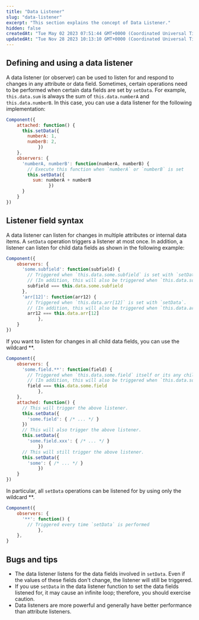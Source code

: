 ```yaml
---
title: "Data Listener"
slug: "data-listener"
excerpt: "This section explains the concept of Data Listener."
hidden: false
createdAt: "Tue May 02 2023 07:51:44 GMT+0000 (Coordinated Universal Time)"
updatedAt: "Tue Nov 28 2023 10:13:10 GMT+0000 (Coordinated Universal Time)"
---
```

## Defining and using a data listener

A data listener (or observer) can be used to listen for and respond to changes in any attribute or data field. Sometimes, certain operations need to be performed when certain data fields are set by `setData`. For example, `this.data.sum` is always the sum of `this.data.numberA` and `this.data.numberB`. In this case, you can use a data listener for the following implementation:

```javascript
Component({
    attached: function() {
      this.setData({
        numberA: 1,
        numberB: 2,
			}) 
    },
    observers: {
      'numberA, numberB': function(numberA, numberB) {
        // Execute this function when `numberA` or `numberB` is set
        this.setData({
          sum: numberA + numberB
				}) 
      }
	} 
})
```

## Listener field syntax

A data listener can listen for changes in multiple attributes or internal data items. A `setData` operation triggers a listener at most once. In addition, a listener can listen for child data fields as shown in the following example:

```javascript
Component({
    observers: {
      'some.subfield': function(subfield) {
        // Triggered when `this.data.some.subfield` is set with `setData`.
        // (In addition, this will also be triggered when `this.data.some` is set with `setData`.)
        subfield === this.data.some.subfield
      },
      'arr[12]': function(arr12) {
        // Triggered when `this.data.arr[12]` is set with `setData`.
        // (In addition, this will also be triggered when `this.data.arr` is set with `setData`.)
        arr12 === this.data.arr[12]
			}, 
    }
})
```

If you want to listen for changes in all child data fields, you can use the wildcard \*\*.

```javascript
Component({
    observers: {
      'some.field.**': function(field) {
        // Triggered when `this.data.some.field` itself or its any child data field is set with `setData`.
        // (In addition, this will also be triggered when `this.data.some` is set with `setData`.)
        field === this.data.some.field
			}, 
    },
    attached: function() {
      // This will trigger the above listener.
      this.setData({
        'some.field': { /* ... */ }
      })
      // This will also trigger the above listener.
      this.setData({
        'some.field.xxx': { /* ... */ }
			})
      // This will still trigger the above listener.
      this.setData({
        'some': { /* ... */ }
			}) 
    }
})
```

In particular, all `setData` operations can be listened for by using only the wildcard \*\*.

```javascript
Component({
    observers: {
      '**': function() {
        // Triggered every time `setData` is performed
			}, 
    },
}
```

## Bugs and tips

- The data listener listens for the data fields involved in `setData`. Even if the values of these fields don't change, the listener will still be triggered.
- If you use `setData` in the data listener function to set the data fields listened for, it may cause an infinite loop; therefore, you should exercise caution.
- Data listeners are more powerful and generally have better performance than attribute listeners.
